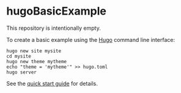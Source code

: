 # hugoBasicExample

This repository is intentionally empty.

To create a basic example using the [Hugo](https://gohugo.io/) command line interface:

```text
hugo new site mysite
cd mysite
hugo new theme mytheme
echo "theme = 'mytheme'" >> hugo.toml
hugo server
```

See the [quick start guide](https://gohugo.io/getting-started/quick-start/) for details.
